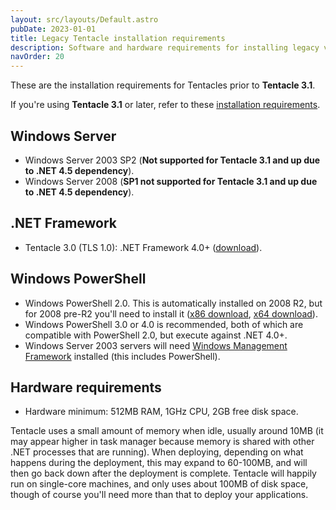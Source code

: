 ```yaml
---
layout: src/layouts/Default.astro
pubDate: 2023-01-01
title: Legacy Tentacle installation requirements
description: Software and hardware requirements for installing legacy versions of Tentacles.
navOrder: 20
---
```


These are the installation requirements for Tentacles prior to **Tentacle 3.1**.

If you're using **Tentacle 3.1** or later, refer to these [installation requirements](/docs/infrastructure/deployment-targets/tentacle/windows/requirements/).

## Windows Server

- Windows Server 2003 SP2 (**Not supported for Tentacle 3.1 and up due to .NET 4.5 dependency**).
- Windows Server 2008 (**SP1 not supported for Tentacle 3.1 and up due to .NET 4.5 dependency**).

## .NET Framework

- Tentacle 3.0 (TLS 1.0): .NET Framework 4.0+ ([download](http://www.microsoft.com/en-au/download/details.aspx?id=17851)).

## Windows PowerShell

- Windows PowerShell 2.0. This is automatically installed on 2008 R2, but for 2008 pre-R2 you'll need to install it ([x86 download](http://www.microsoft.com/download/en/details.aspx?id=11829&amp;__hstc=254453975.06c54f702f3aed3215f4224e6b75b56f.1380851265147.1386910090621.1387188601891.78&amp;__hssc=254453975.2.1387188601891&amp;__hsfp=4151299608), [x64 download](http://www.microsoft.com/download/en/details.aspx?displaylang=en&amp;id=20430&amp;__hstc=254453975.06c54f702f3aed3215f4224e6b75b56f.1380851265147.1386910090621.1387188601891.78&amp;__hssc=254453975.2.1387188601891&amp;__hsfp=4151299608)).
- Windows PowerShell 3.0 or 4.0 is recommended, both of which are compatible with PowerShell 2.0, but execute against .NET 4.0+.
- Windows Server 2003 servers will need [Windows Management Framework](https://www.microsoft.com/en-ca/download/details.aspx?id=34595) installed (this includes PowerShell).

## Hardware requirements

- Hardware minimum: 512MB RAM, 1GHz CPU, 2GB free disk space.

Tentacle uses a small amount of memory when idle, usually around 10MB (it may appear higher in task manager because memory is shared with other .NET processes that are running). When deploying, depending on what happens during the deployment, this may expand to 60-100MB, and will then go back down after the deployment is complete. Tentacle will happily run on single-core machines, and only uses about 100MB of disk space, though of course you'll need more than that to deploy your applications.
